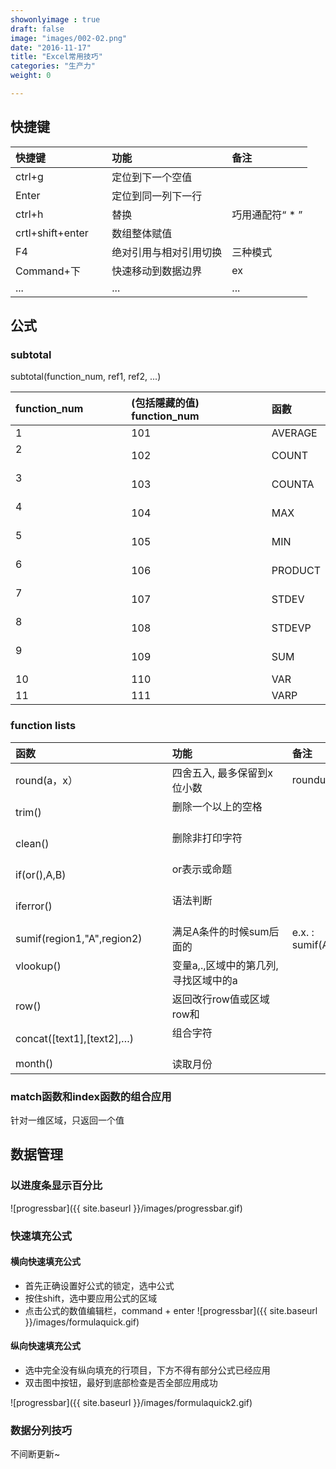 ```yaml
---
showonlyimage : true
draft: false
image: "images/002-02.png"
date: "2016-11-17"
title: "Excel常用技巧"
categories: "生产力"
weight: 0

---
```

<!--more-->

## 快捷键

| 快捷键              | 功能                 | 备注           |
| :----------------- | :--------------------| :------------- |
| ctrl+g             | 定位到下一个空值      |                |
| Enter              | 定位到同一列下一行    |                |
| ctrl+h             | 替换                 | 巧用通配符“ * ” | 
| crtl+shift+enter   | 数组整体赋值          |                | 
| F4                 | 绝对引用与相对引用切换 | 三种模式        | 
| Command+下         | 快速移动到数据边界     |  ex            |
| ...                | ...                  |  ...           |

## 公式

### subtotal

subtotal(function_num, ref1, ref2, ...) 

| function_num        |(包括隱藏的值) function_num　| 函數 |
| :-----------------  | :--------------------------| :------ |
| 1                   | 101                        | AVERAGE |
| 2 　　　　　　　　　　|102 　　　　　　　　　　      |COUNT   |
| 3 　　　　　　　　　　|103 　　　　　　　　　　      |COUNTA  |
| 4 　　　　　　　　　　|104 　　　　　　　　　      　|MAX     |
| 5 　　　　　　　　　　|105 　　　　　　　　　　      |MIN     |
| 6 　　　　　　　　　　|106 　　　　　　　　　　      |PRODUCT |
| 7 　　　　　　　　　　|107 　　　　　　　　　　      |STDEV   |
| 8 　　　　　　　　　　|108 　　　　　　　　　　      |STDEVP  |
| 9 　　　　　　　　　　|109 　　　　　　　　  　      |SUM     |
| 10 　　　　　　　　  |110 　　　　　　　　　  　     |VAR     |
| 11 　　　　　　　　  |111 　　　　　　　　　  　     |VARP    | 

### function lists

| 函数                           | 功能　|  备注   |
| :------------------------------| :---------------------------------| :------------------------------  |
| round(a，x）                   | 四舍五入, 最多保留到x位小数          | roundup rounddown                |
| trim()　　　　　　　　      　  |删除一个以上的空格 　　　　　　　　　　 |                                 |
| clean()　　　　　　　　       　|删除非打印字符 　　　　　　　　　　    |                                  |
| if(or(),A,B) 　　　　        　|or表示或命题　　　　　               　|                                  |
| iferror() 　　　　　　　        |语法判断　　　　　　　　　　          |                                   |
| sumif(region1,"A",region2)　　 |满足A条件的时候sum后面的 　　         |e.x. : sumif(A2:A5,”>160000”,B2:B5) |
| vlookup()　　　　　　　　　　   |变量a,.,区域中的第几列, 寻找区域中的a　 |                                  |
|  row() 　　　　　　           　|返回改行row值或区域row和　　　　      |                                   |
|  concat([text1],[text2],…) 　　|组合字符 　　　　　　　　     　      |                                   |
| month()　　　　　　             |读取月份　　　　　　　  　            |                                   |

### match函数和index函数的组合应用

针对一维区域，只返回一个值

## 数据管理

### 以进度条显示百分比

![progressbar]({{ site.baseurl }}/images/progressbar.gif)

### 快速填充公式

#### 横向快速填充公式

- 首先正确设置好公式的锁定，选中公式
- 按住shift，选中要应用公式的区域
- 点击公式的数值编辑栏，command + enter
![progressbar]({{ site.baseurl }}/images/formulaquick.gif)

#### 纵向快速填充公式

- 选中完全没有纵向填充的行项目，下方不得有部分公式已经应用
- 双击图中按钮，最好到底部检查是否全部应用成功

![progressbar]({{ site.baseurl }}/images/formulaquick2.gif)

### 数据分列技巧

不间断更新~
